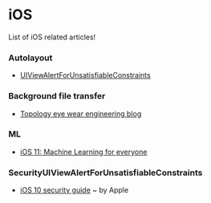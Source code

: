 # iOS
List of iOS related articles!

### Autolayout
- [UIViewAlertForUnsatisfiableConstraints](http://nshint.io/blog/2015/08/17/autolayout-breakpoints/)

### Background file transfer
- [Topology eye wear engineering blog](https://topologyeyewear.github.io/engineering-blog/2017/11/20/background_transfer/)

### ML
- [iOS 11: Machine Learning for everyone](http://machinethink.net/blog/ios-11-machine-learning-for-everyone/)

### SecurityUIViewAlertForUnsatisfiableConstraints
- [iOS 10 security guide](https://www.apple.com/business/docs/iOS_Security_Guide.pdf) ~ by Apple
